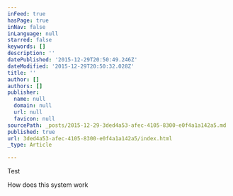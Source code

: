 ```yaml
---
inFeed: true
hasPage: true
inNav: false
inLanguage: null
starred: false
keywords: []
description: ''
datePublished: '2015-12-29T20:50:49.246Z'
dateModified: '2015-12-29T20:50:32.028Z'
title: ''
author: []
authors: []
publisher:
  name: null
  domain: null
  url: null
  favicon: null
sourcePath: _posts/2015-12-29-3ded4a53-afec-4105-8300-e0f4a1a142a5.md
published: true
url: 3ded4a53-afec-4105-8300-e0f4a1a142a5/index.html
_type: Article

---
```

Test

How does this system work